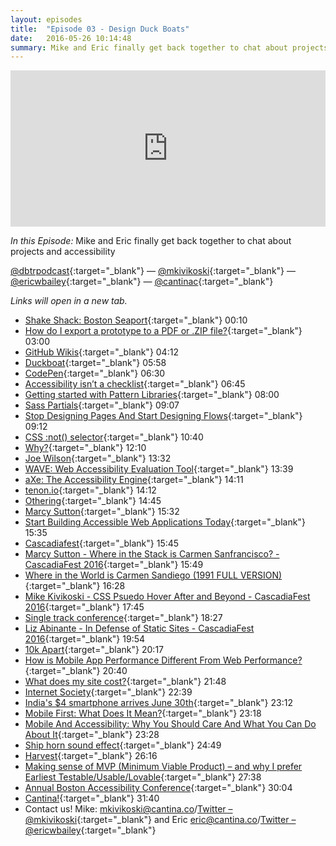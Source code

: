 ```yaml
---
layout: episodes
title:  "Episode 03 - Design Duck Boats"
date:   2016-05-26 10:14:48
summary: Mike and Eric finally get back together to chat about projects and accessibility
---
```


<iframe width="100%" height="250" scrolling="no" frameborder="no" src="https://w.soundcloud.com/player/?url=https%3A//api.soundcloud.com/tracks/280454954&amp;auto_play=false&amp;hide_related=false&amp;show_comments=true&amp;show_user=true&amp;show_reposts=false&amp;visual=true"></iframe>

_In this Episode:_ Mike and Eric finally get back together to chat about projects and accessibility

[@dbtrpodcast](https://twitter.com/dbtrpodcast){:target="_blank"} &mdash;
[@mkivikoski](https://twitter.com/mkivikoski){:target="_blank"} &mdash;
[@ericwbailey](https://twitter.com/ericwbailey){:target="_blank"} &mdash;
[@cantinac](https://twitter.com/cantinac){:target="_blank"}

_Links will open in a new tab._

- [Shake Shack: Boston Seaport](https://www.shakeshack.com/location/boston-seaport-boston-ma/){:target="_blank"} 00:10
- [How do I export a prototype to a PDF or .ZIP file?](https://support.invisionapp.com/hc/en-us/articles/203009799-How-do-I-export-a-prototype-to-a-PDF-or-ZIP-file-){:target="_blank"} 03:00
- [GitHub Wikis](https://help.github.com/articles/about-github-wikis/){:target="_blank"} 04:12
- [Duckboat](http://www.bostonducktours.com/){:target="_blank"} 05:58
- [CodePen](http://codepen.io/){:target="_blank"} 06:30
- [Accessibility isn’t a checklist](https://cantina.co/instituting-a-culture-of-accessibility-in-your-organization-part-ii/){:target="_blank"} 06:45
- [Getting started with Pattern Libraries](http://alistapart.com/blog/post/getting-started-with-pattern-libraries){:target="_blank"} 08:00
- [Sass Partials](http://sass-lang.com/guide#topic-4){:target="_blank"} 09:07
- [Stop Designing Pages And Start Designing Flows](https://www.smashingmagazine.com/2012/01/stop-designing-pages-start-designing-flows/){:target="_blank"} 09:12
- [CSS :not() selector](https://developer.mozilla.org/en-US/docs/Web/CSS/:not){:target="_blank"} 10:40
- [Why?](https://www.youtube.com/watch?v=4FFG1NqKzCg){:target="_blank"} 12:10
- [Joe Wilson](https://cantina.co/team/joe-wilson/){:target="_blank"} 13:32
- [WAVE: Web Accessibility Evaluation Tool](http://wave.webaim.org/){:target="_blank"} 13:39
- [aXe: The Accessibility Engine](http://www.deque.com/products/axe/){:target="_blank"} 14:11
- [tenon.io](https://tenon.io/){:target="_blank"} 14:12
- [Othering](https://therearenoothers.wordpress.com/2011/12/28/othering-101-what-is-othering/){:target="_blank"} 14:45
- [Marcy Sutton](https://twitter.com/marcysutton){:target="_blank"} 15:32
- [Start Building Accessible Web Applications Today](https://egghead.io/courses/start-building-accessible-web-applications-today){:target="_blank"} 15:35
- [Cascadiafest](http://2016.cascadiafest.org/){:target="_blank"} 15:45
- [Marcy Sutton - Where in the Stack is Carmen Sanfrancisco? - CascadiaFest 2016](https://www.youtube.com/watch?v=p9ViNhZDPLc){:target="_blank"} 15:49
- [Where in the World is Carmen Sandiego (1991 FULL VERSION) ](https://www.youtube.com/watch?v=s1EIUP8tvbE){:target="_blank"} 16:28
- [Mike Kivikoski - CSS Psuedo Hover After and Beyond - CascadiaFest 2016](https://www.youtube.com/watch?v=IMJ3fw4JqPI){:target="_blank"} 17:45
- [Single track conference](https://en.wikipedia.org/wiki/Academic_conference#Size){:target="_blank"} 18:27
- [Liz Abinante - In Defense of Static Sites - CascadiaFest 2016](https://www.youtube.com/watch?v=XsSdUGh50M4){:target="_blank"} 19:54
- [10k Apart](https://a-k-apart.com/){:target="_blank"} 20:17
- [How is Mobile App Performance Different From Web Performance?](https://www.salesforce.com/blog/2017/03/mobile-app-vs-web-performance.html){:target="_blank"} 20:40
- [What does my site cost?](https://whatdoesmysitecost.com/){:target="_blank"} 21:48
- [Internet Society](http://www.internetsociety.org/){:target="_blank"} 22:39
- [India's $4 smartphone arrives June 30th](https://www.engadget.com/2016/06/26/india-4-dollar-smartphone-ships/){:target="_blank"} 23:12
- [Mobile First: What Does It Mean?](http://www.uxmatters.com/mt/archives/2012/03/mobile-first-what-does-it-mean.php){:target="_blank"} 23:18
- [Mobile And Accessibility: Why You Should Care And What You Can Do About It](https://www.smashingmagazine.com/2014/05/mobile-accessibility-why-care-what-can-you-do/){:target="_blank"} 23:28
- [Ship horn sound effect](https://www.youtube.com/watch?v=ZJAflavWIUA){:target="_blank"} 24:49
- [Harvest](https://www.getharvest.com/){:target="_blank"} 26:16
- [Making sense of MVP (Minimum Viable Product) – and why I prefer Earliest Testable/Usable/Lovable](http://blog.crisp.se/2016/01/25/henrikkniberg/making-sense-of-mvp){:target="_blank"} 27:38
- [Annual Boston Accessibility Conference](http://a11y-bos.org/){:target="_blank"} 30:04
- [Cantina!](https://goo.gl/maps/LnVi7EGHjzs){:target="_blank"} 31:40
- Contact us! Mike: [mkivikoski@cantina.co](mailto:mkivikoski@cantina.co?Subject=DBTR%20Guest?)/[Twitter – @mkivikoski](http://twitter.com/mkivikoski){:target="_blank"} and Eric [eric@cantina.co](mailto:eric@cantina.co?Subject=DBTR%20Guest?)/[Twitter – @ericwbailey](http://twitter.com/ericwbailey){:target="_blank"}
